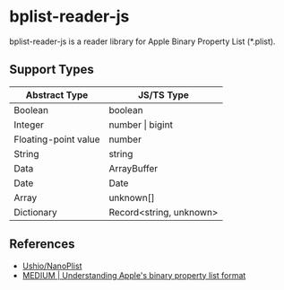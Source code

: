 # bplist-reader-js

bplist-reader-js is a reader library for Apple Binary Property List (*.plist).

## Support Types

| Abstract Type | JS/TS Type |
| --- | --- |
| Boolean | boolean |
| Integer | number \| bigint |
| Floating-point value | number |
| String | string |
| Data | ArrayBuffer |
| Date | Date |
| Array | unknown[] |
| Dictionary | Record<string, unknown> |

## References

- [Ushio/NanoPlist](https://github.com/Ushio/NanoPlist)
- [MEDIUM | Understanding Apple's binary property list format](https://medium.com/@karaiskc/understanding-apples-binary-property-list-format-281e6da00dbd)
